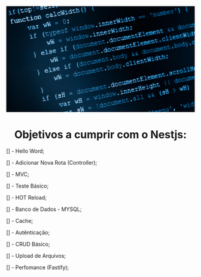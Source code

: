 <img src=img-readme.jpeg />

<h1 align="center">Objetivos a cumprir com o Nestjs:</h1>

<p>[] - Hello Word;</p>
<p>[] - Adicionar Nova Rota (Controller);</p>
<p>[] - MVC;</p>
<p>[] - Teste Básico;</p>
<p>[] - HOT Reload;</p>
<p>[] - Banco de Dados - MYSQL;</p>
<p>[] - Cache;</p>
<p>[] - Autênticação;</p>
<p>[] - CRUD Básico;</p>
<p>[] - Upload de Arquivos;</p>
<p>[] - Perfomance (Fastify);</p>
